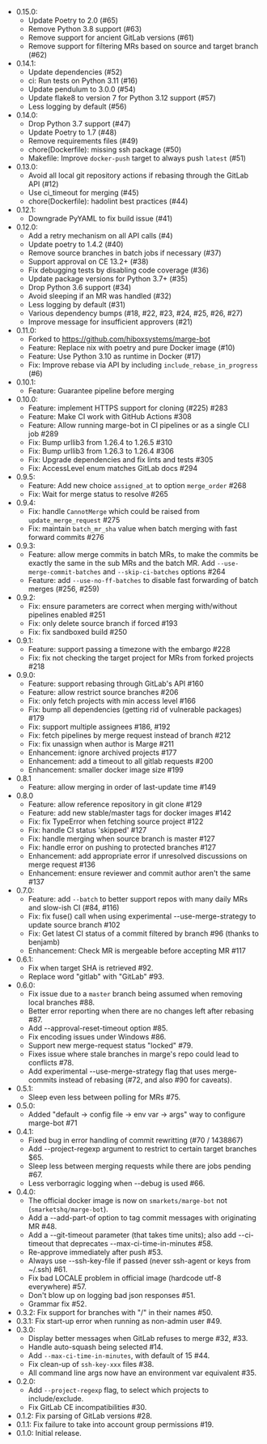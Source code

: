   * 0.15.0:
    - Update Poetry to 2.0 (#65)
    - Remove Python 3.8 support (#63)
    - Remove support for ancient GitLab versions (#61)
    - Remove support for filtering MRs based on source and target branch (#62)
  * 0.14.1:
    - Update dependencies (#52)
    - ci: Run tests on Python 3.11 (#16)
    - Update pendulum to 3.0.0 (#54)
    - Update flake8 to version 7 for Python 3.12 support (#57)
    - Less logging by default (#56)
  * 0.14.0:
    - Drop Python 3.7 support (#47)
    - Update Poetry to 1.7 (#48)
    - Remove requirements files (#49)
    - chore(Dockerfile): missing ssh package (#50)
    - Makefile: Improve `docker-push` target to always push `latest` (#51)
  * 0.13.0:
    - Avoid all local git repository actions if rebasing through the GitLab API (#12)
    - Use ci_timeout for merging (#45)
    - chore(Dockerfile): hadolint best practices (#44)
  * 0.12.1:
    - Downgrade PyYAML to fix build issue (#41)
  * 0.12.0:
    - Add a retry mechanism on all API calls (#4)
    - Update poetry to 1.4.2 (#40)
    - Remove source branches in batch jobs if necessary (#37)
    - Support approval on CE 13.2+ (#38)
    - Fix debugging tests by disabling code coverage (#36)
    - Update package versions for Python 3.7+ (#35)
    - Drop Python 3.6 support (#34)
    - Avoid sleeping if an MR was handled (#32)
    - Less logging by default (#31)
    - Various dependency bumps (#18, #22, #23, #24, #25, #26, #27)
    - Improve message for insufficient approvers (#21)
  * 0.11.0:
    - Forked to https://github.com/hiboxsystems/marge-bot
    - Feature: Replace nix with poetry and pure Docker image (#10)
    - Feature: Use Python 3.10 as runtime in Docker (#17)
    - Fix: Improve rebase via API by including `include_rebase_in_progress` (#6)
  * 0.10.1:
    - Feature: Guarantee pipeline before merging
  * 0.10.0:
    - Feature: implement HTTPS support for cloning (#225) #283
    - Feature: Make CI work with GitHub Actions #308
    - Feature: Allow running marge-bot in CI pipelines or as a single CLI job #289
    - Fix: Bump urllib3 from 1.26.4 to 1.26.5 #310
    - Fix: Bump urllib3 from 1.26.3 to 1.26.4 #306
    - Fix: Upgrade dependencies and fix lints and tests #305
    - Fix: AccessLevel enum matches GitLab docs #294
  * 0.9.5:
    - Feature: Add new choice `assigned_at` to option `merge_order` #268
    - Fix: Wait for merge status to resolve #265
  * 0.9.4:
    - Fix: handle `CannotMerge` which could be raised from `update_merge_request` #275
    - Fix: maintain `batch_mr_sha` value when batch merging with fast forward commits #276
  * 0.9.3:
    - Feature: allow merge commits in batch MRs, to make the commits be exactly the same in
      the sub MRs and the batch MR. Add `--use-merge-commit-batches` and `--skip-ci-batches` options #264
    - Feature: add `--use-no-ff-batches` to disable fast forwarding of batch merges (#256, #259)
  * 0.9.2:
    - Fix: ensure parameters are correct when merging with/without pipelines enabled #251
    - Fix: only delete source branch if forced #193
    - Fix: fix sandboxed build #250
  * 0.9.1:
    - Feature: support passing a timezone with the embargo #228
    - Fix: fix not checking the target project for MRs from forked projects #218
  * 0.9.0:
    - Feature: support rebasing through GitLab's API #160
    - Feature: allow restrict source branches #206
    - Fix: only fetch projects with min access level #166
    - Fix: bump all dependencies (getting rid of vulnerable packages) #179
    - Fix: support multiple assignees #186, #192
    - Fix: fetch pipelines by merge request instead of branch #212
    - Fix: fix unassign when author is Marge #211
    - Enhancement: ignore archived projects #177
    - Enhancement: add a timeout to all gitlab requests #200
    - Enhancement: smaller docker image size  #199
  * 0.8.1
    - Feature: allow merging in order of last-update time #149
  * 0.8.0
    - Feature: allow reference repository in git clone #129
    - Feature: add new stable/master tags for docker images #142
    - Fix: fix TypeError when fetching source project #122
    - Fix: handle CI status 'skipped' #127
    - Fix: handle merging when source branch is master #127
    - Fix: handle error on pushing to protected branches #127
    - Enhancement: add appropriate error if unresolved discussions on merge request #136
    - Enhancement: ensure reviewer and commit author aren't the same #137
  * 0.7.0:
    - Feature: add `--batch` to better support repos with many daily MRs and slow-ish CI (#84, #116)
    - Fix: fix fuse() call when using experimental --use-merge-strategy to update source branch #102
    - Fix: Get latest CI status of a commit filtered by branch #96 (thanks to benjamb)
    - Enhancement: Check MR is mergeable before accepting MR #117
  * 0.6.1:
    - Fix when target SHA is retrieved #92.
    - Replace word "gitlab" with "GitLab" #93.
  * 0.6.0:
    - Fix issue due to a `master` branch being assumed when removing
      local branches #88.
    - Better error reporting when there are no changes left
      after rebasing #87.
    - Add --approval-reset-timeout option #85.
    - Fix encoding issues under Windows #86.
    - Support new merge-request status "locked" #79.
    - Fixes issue where stale branches in marge's repo could
      lead to conflicts #78.
    - Add experimental --use-merge-strategy flag that uses merge-commits
      instead of rebasing (#72, and also #90 for caveats).
  * 0.5.1:
    - Sleep even less between polling for MRs #75.
  * 0.5.0:
    - Added "default -> config file -> env var -> args" way to configure marge-bot #71
  * 0.4.1:
    - Fixed bug in error handling of commit rewritting (#70 / 1438867)
    - Add --project-regexp argument to restrict to certain target branches $65.
    - Sleep less between merging requests while there are jobs pending #67.
    - Less verborragic logging when --debug is used #66.
  * 0.4.0:
    - The official docker image is now on `smarkets/marge-bot` not (`smarketshq/marge-bot`).
    - Add a --add-part-of option to tag commit messages with originating MR #48.
    - Add a --git-timeout parameter (that takes time units); also add --ci-timeout
      that deprecates --max-ci-time-in-minutes #58.
    - Re-approve immediately after push #53.
    - Always use --ssh-key-file if passed (never ssh-agent or keys from ~/.ssh) #61.
    - Fix bad LOCALE problem in official image (hardcode utf-8 everywhere) #57.
    - Don't blow up on logging bad json responses #51.
    - Grammar fix #52.
  * 0.3.2: Fix support for branches with "/" in their names #50.
  * 0.3.1: Fix start-up error when running as non-admin user #49.
  * 0.3.0:
    - Display better messages when GitLab refuses to merge #32, #33.
    - Handle auto-squash being selected #14.
    - Add `--max-ci-time-in-minutes`, with default of 15 #44.
    - Fix clean-up of `ssh-key-xxx` files #38.
    - All command line args now have an environment var equivalent #35.
  * 0.2.0:
    - Add `--project-regexp` flag, to select which projects to include/exclude.
    - Fix GitLab CE incompatibilities #30.
  * 0.1.2: Fix parsing of GitLab versions #28.
  * 0.1.1: Fix failure to take into account group permissions #19.
  * 0.1.0: Initial release.

